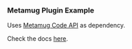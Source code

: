 ### Metamug Plugin Example

Uses [Metamug Code API](https://github.com/metamug/mtg-api) as dependency.

Check the docs [here](https://metamug.com/docs/plugins).
